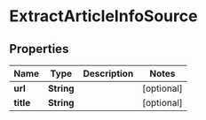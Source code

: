 # ExtractArticleInfoSource

## Properties
Name | Type | Description | Notes
------------ | ------------- | ------------- | -------------
**url** | **String** |  |  [optional]
**title** | **String** |  |  [optional]
